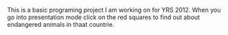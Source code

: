This is a basic programing project I am working on for YRS 2012. When you go into presentation mode click on the red  squares to find out about endangered animals in thaat countrie. 